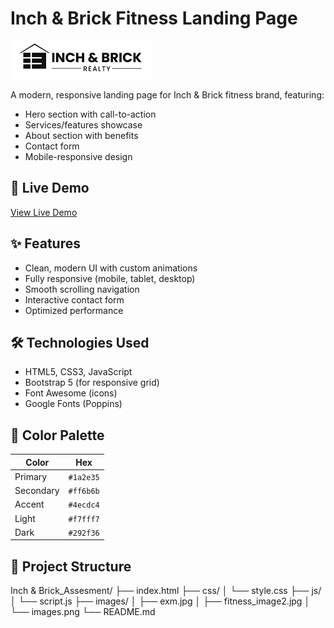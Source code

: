 # Inch & Brick Fitness Landing Page

![Inch & Brick Banner](images/logo.png)

A modern, responsive landing page for Inch & Brick fitness brand, featuring:
- Hero section with call-to-action
- Services/features showcase
- About section with benefits
- Contact form
- Mobile-responsive design

## 🚀 Live Demo
[View Live Demo](https://tyagiharshit720.github.io/inch-and-brick-fitness/)

## ✨ Features
- Clean, modern UI with custom animations
- Fully responsive (mobile, tablet, desktop)
- Smooth scrolling navigation
- Interactive contact form
- Optimized performance

## 🛠️ Technologies Used
- HTML5, CSS3, JavaScript
- Bootstrap 5 (for responsive grid)
- Font Awesome (icons)
- Google Fonts (Poppins)

## 🎨 Color Palette
| Color | Hex |
|-------|-----|
| Primary | `#1a2e35` |
| Secondary | `#ff6b6b` |
| Accent | `#4ecdc4` |
| Light | `#f7fff7` |
| Dark | `#292f36` |

## 📁 Project Structure
Inch & Brick_Assesment/
├── index.html
├── css/
│ └── style.css
├── js/
│ └── script.js
├── images/
│ ├── exm.jpg
│ ├── fitness_image2.jpg
│ └── images.png
└── README.md
